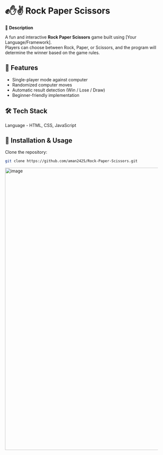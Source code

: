 # ✊✋✌️ Rock Paper Scissors

📌 **Description**

A fun and interactive **Rock Paper Scissors** game built using [Your Language/Framework].  
Players can choose between Rock, Paper, or Scissors, and the program will determine the winner based on the game rules.


## 🚀 Features
- Single-player mode against computer  
- Randomized computer moves  
- Automatic result detection (Win / Lose / Draw)  
- Beginner-friendly implementation

## 🛠️ Tech Stack
Language - HTML, CSS, JavaScript

## 📂 Installation & Usage
Clone the repository:
   ```bash
   git clone https://github.com/aman2425/Rock-Paper-Scissors.git
 ```

<img width="1920" height="928" alt="image" src="https://github.com/user-attachments/assets/8fe10622-b75f-424b-9eb6-212d2735576c" />
